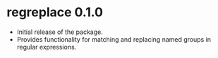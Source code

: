 # regreplace 0.1.0

* Initial release of the package.
* Provides functionality for matching and replacing named groups in regular expressions.
